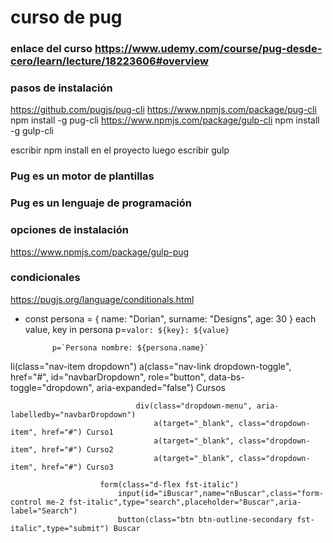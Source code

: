 # curso de pug

### enlace del curso https://www.udemy.com/course/pug-desde-cero/learn/lecture/18223606#overview

### pasos de instalación
https://github.com/pugjs/pug-cli
https://www.npmjs.com/package/pug-cli
npm install -g pug-cli
https://www.npmjs.com/package/gulp-cli
npm install -g gulp-cli


escribir
npm install en el proyecto
luego escribir gulp

### Pug es un motor de plantillas
### Pug es un lenguaje de programación


### opciones de instalación
https://www.npmjs.com/package/gulp-pug

### condicionales
https://pugjs.org/language/conditionals.html
- const persona = {
                name: "Dorian",
                surname: "Designs",
                age: 30
            }
            each value, key in persona 
                p=`valor: ${key}: ${value}`
            
            p=`Persona nombre: ${persona.name}`


li(class="nav-item dropdown")
                                a(class="nav-link dropdown-toggle", href="#", id="navbarDropdown", role="button", data-bs-toggle="dropdown", aria-expanded="false") Cursos
          
                                div(class="dropdown-menu", aria-labelledby="navbarDropdown")            
                                    a(target="_blank", class="dropdown-item", href="#") Curso1
                                    a(target="_blank", class="dropdown-item", href="#") Curso2
                                    a(target="_blank", class="dropdown-item", href="#") Curso3

                        form(class="d-flex fst-italic")
                            input(id="iBuscar",name="nBuscar",class="form-control me-2 fst-italic",type="search",placeholder="Buscar",aria-label="Search")
                            button(class="btn btn-outline-secondary fst-italic",type="submit") Buscar
